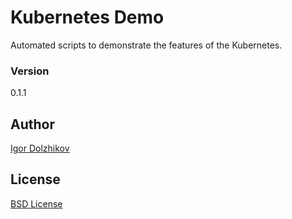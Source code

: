 Kubernetes Demo
===============

Automated scripts to demonstrate the features of the Kubernetes.

### Version

0.1.1

## Author

[Igor Dolzhikov](https://github.com/takama)

## License

[BSD License](https://github.com/takama/k8sdemo/blob/master/LICENSE)

